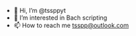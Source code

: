 - 👋 Hi, I’m @tssppyt
- 👀 I’m interested in Bach scripting
- 📫 How to reach me tsspp@outlook.com

<!---
tssppyt/tssppyt is a ✨ special ✨ repository because its `README.md` (this file) appears on your GitHub profile.
You can click the Preview link to take a look at your changes.
--->
